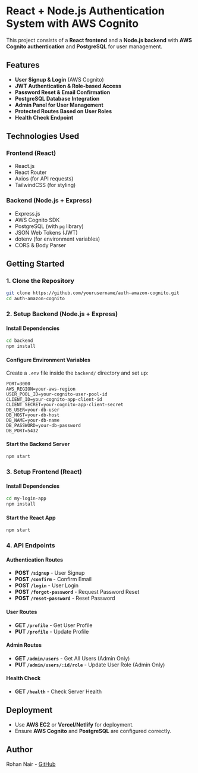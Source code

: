 # React + Node.js Authentication System with AWS Cognito

This project consists of a **React frontend** and a **Node.js backend** with **AWS Cognito authentication** and **PostgreSQL** for user management.

## Features
- **User Signup & Login** (AWS Cognito)
- **JWT Authentication & Role-based Access**
- **Password Reset & Email Confirmation**
- **PostgreSQL Database Integration**
- **Admin Panel for User Management**
- **Protected Routes Based on User Roles**
- **Health Check Endpoint**

## Technologies Used
### Frontend (React)
- React.js
- React Router
- Axios (for API requests)
- TailwindCSS (for styling)

### Backend (Node.js + Express)
- Express.js
- AWS Cognito SDK
- PostgreSQL (with `pg` library)
- JSON Web Tokens (JWT)
- dotenv (for environment variables)
- CORS & Body Parser

## Getting Started

### 1. Clone the Repository
```sh
git clone https://github.com/yourusername/auth-amazon-cognito.git
cd auth-amazon-cognito
```

### 2. Setup Backend (Node.js + Express)
#### Install Dependencies
```sh
cd backend
npm install
```

#### Configure Environment Variables
Create a `.env` file inside the `backend/` directory and set up:
```env
PORT=3000
AWS_REGION=your-aws-region
USER_POOL_ID=your-cognito-user-pool-id
CLIENT_ID=your-cognito-app-client-id
CLIENT_SECRET=your-cognito-app-client-secret
DB_USER=your-db-user
DB_HOST=your-db-host
DB_NAME=your-db-name
DB_PASSWORD=your-db-password
DB_PORT=5432
```

#### Start the Backend Server
```sh
npm start
```

### 3. Setup Frontend (React)
#### Install Dependencies
```sh
cd my-login-app
npm install
```

#### Start the React App
```sh
npm start
```

### 4. API Endpoints
#### Authentication Routes
- **POST `/signup`** - User Signup
- **POST `/confirm`** - Confirm Email
- **POST `/login`** - User Login
- **POST `/forgot-password`** - Request Password Reset
- **POST `/reset-password`** - Reset Password

#### User Routes
- **GET `/profile`** - Get User Profile
- **PUT `/profile`** - Update Profile

#### Admin Routes
- **GET `/admin/users`** - Get All Users (Admin Only)
- **PUT `/admin/users/:id/role`** - Update User Role (Admin Only)

#### Health Check
- **GET `/health`** - Check Server Health

## Deployment
- Use **AWS EC2** or **Vercel/Netlify** for deployment.
- Ensure **AWS Cognito** and **PostgreSQL** are configured correctly.


## Author
Rohan Nair - [GitHub](https://github.com/rohan0912)

